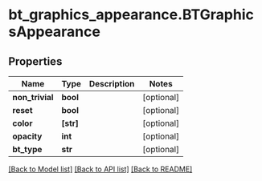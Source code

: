 # bt_graphics_appearance.BTGraphicsAppearance

## Properties
Name | Type | Description | Notes
------------ | ------------- | ------------- | -------------
**non_trivial** | **bool** |  | [optional] 
**reset** | **bool** |  | [optional] 
**color** | **[str]** |  | [optional] 
**opacity** | **int** |  | [optional] 
**bt_type** | **str** |  | [optional] 

[[Back to Model list]](../README.md#documentation-for-models) [[Back to API list]](../README.md#documentation-for-api-endpoints) [[Back to README]](../README.md)


